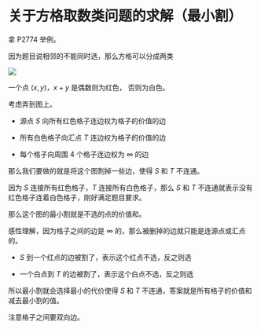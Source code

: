 # 关于方格取数类问题的求解（最小割）

拿 P2774 举例。

因为题目说相邻的不能同时选，那么方格可以分成两类

![](https://cdn.luogu.com.cn/upload/image_hosting/nr4d0u0q.png)

一个点 $(x,y)$，$x+y$ 是偶数则为红色， 否则为白色。

考虑弄到图上。

- 源点 $S$ 向所有红色格子连边权为格子的价值的边

- 所有白色格子向汇点 $T$ 连边权为格子的价值的边

- 每个格子向周围 $4$ 个格子连边权为 $\infty$ 的边

那么我们要做的就是将这个图割掉一些边，使得 $S$ 和 $T$ 不连通。

因为 $S$ 连接所有红色格子，$T$ 连接所有白色格子，那么 $S$ 和 $T$ 不连通就表示没有红色格子连着白色格子，刚好满足题目要求。

那么这个图的最小割就是不选的点的价值和。

感性理解，因为格子之间的边是 $\infty$ 的，那么被删掉的边就只能是连源点或汇点的。

- $S$ 到一个红点的边被割了，表示这个红点不选，反之则选

- 一个白点到 $T$ 的边被割了，表示这个白点不选，反之则选

所以最小割就会选择最小的代价使得 $S$ 和 $T$ 不连通，答案就是所有格子的价值和减去最小割的值。

注意格子之间要双向边。